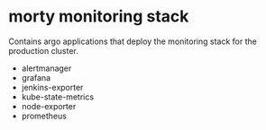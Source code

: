 # morty monitoring stack

Contains argo applications that deploy the monitoring stack for the production cluster.

- alertmanager
- grafana
- jenkins-exporter
- kube-state-metrics
- node-exporter
- prometheus
